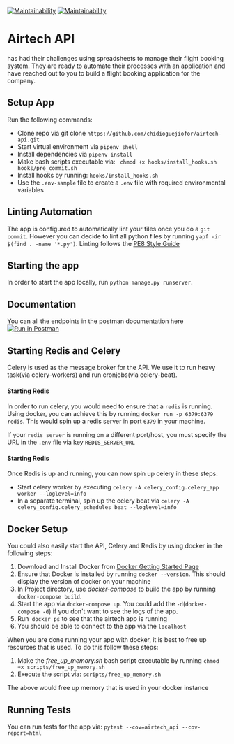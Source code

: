 [![Maintainability](https://api.codeclimate.com/v1/badges/5c9be06a382901592e89/maintainability)](https://codeclimate.com/github/chidioguejiofor/airtech-api/maintainability) [![Maintainability](https://api.codeclimate.com/v1/badges/5c9be06a382901592e89/maintainability)](https://codeclimate.com/github/chidioguejiofor/airtech-api/maintainability)

# Airtech API
has had their challenges using spreadsheets to manage their flight booking system. They are ready to automate their processes with an application and have reached out to you to build a flight booking application for the company.

## Setup App
Run the following commands:

- Clone repo via git clone `https://github.com/chidioguejiofor/airtech-api.git`
- Start virtual environment via `pipenv shell`
- Install dependencies via `pipenv install`
- Make bash scripts executable via: ` chmod +x hooks/install_hooks.sh hooks/pre_commit.sh`
- Install hooks by running: `hooks/install_hooks.sh`
- Use the `.env-sample` file to create a `.env` file with required environmental variables

## Linting Automation
The app is configured to automatically lint your files once you do a `git commit`. However you can decide to lint all 
python files by running `yapf -ir $(find . -name '*.py')`. 
Linting follows the [PE8 Style Guide](https://www.python.org/dev/peps/pep-0008/)


## Starting the app
In order to start the app locally, run `python manage.py runserver`. 

## Documentation
You can all the endpoints in the postman documentation  here [![Run in Postman](https://run.pstmn.io/button.svg)](https://app.getpostman.com/run-collection/2ed3253e6a165822c4c6)

## Starting Redis and Celery
Celery is used as the message broker for the API. We use it to run heavy task(via celery-workers) and run cronjobs(via celery-beat).

#### Starting Redis
In order to run celery, you would need to ensure that a `redis` is running. 
Using docker, you can achieve this by running `docker run -p 6379:6379 redis`. This would spin up a redis server in  port `6379` in your machine.

If your `redis server` is running on a different port/host, you must specify the URL in the `.env` file via key `REDIS_SERVER_URL`

#### Starting Redis
Once Redis is up and running, you can now spin up celery in these steps:

- Start celery worker by executing  `celery -A celery_config.celery_app worker --loglevel=info`
- In a separate terminal, spin up the celery beat via `celery -A celery_config.celery_schedules beat --loglevel=info`

## Docker Setup
You could also easily start the API, Celery and Redis by using docker in the following steps:

1. Download and Install Docker from [Docker Getting Started Page](https://www.docker.com/get-started)
2. Ensure that Docker is installed by running `docker --version`. This should display the version of docker on your machine
3. In Project directory, use _docker-compose_ to build the app  by running  `docker-compose build`.
4. Start the app via `docker-compose up`. You could add the `-d`(`docker-compose -d`) if you don't want to see the logs of the app.
5. Run` docker ps` to see that the airtech app is running
6. You should be able to connect to the app via the `localhost`

When you are done running your app with docker, it is best to free up resources that is used. To do this follow these steps:

1. Make the *free_up_memory.sh* bash script executable by running `chmod +x scripts/free_up_memory.sh`
2. Execute the script via: `scripts/free_up_memory.sh`

The above would free up memory that is used in your docker instance

## Running Tests
You can run tests for the app via: `pytest --cov=airtech_api --cov-report=html`

